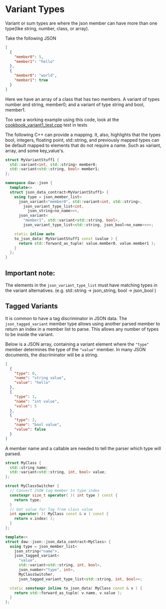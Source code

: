 # Variant Types 

Variant or sum types are where the json member can have more than one type(like string, number, class, or array).

Take the following JSON
```json
[
  {
    "member0": 5,
    "member1": "hello"
  },
  {
    "member0": "world",
    "member1": true
  }
]
```

Here we have an array of a class that has two members.  A variant of types number and string, member0; and a variant of type string and bool, member1.

Too see a working example using this code, look at the [cookbook_variant1_test.cpp](../tests/cookbook_variant1_test.cpp) test in tests

The following C++ can provide a mapping.  It, also, highlights that the types bool, integers, floating point, std::string, and previously mapped types can be default mapped to elements that do not require a name.  Such as variant, array, and some key_value's.

```c++
struct MyVariantStuff1 {
  std::variant<int, std::string> member0;
  std::variant<std::string, bool> member1;
};

namespace daw::json {
  template<>
  struct json_data_contract<MyVariantStuff1> {
    using type = json_member_list<
      json_variant<"member0", std::variant<int, std::string>,
        json_variant_type_list<int,
          json_string<no_name>>>,
      json_variant<
        "member1", std::variant<std::string, bool>,
        json_variant_type_list<std::string, json_bool<no_name>>>>;

    static inline auto
    to_json_data( MyVariantStuff1 const &value ) {
      return std::forward_as_tuple( value.member0, value.member1 );
    }
  };
} 
```

## Important note:
The elements in the `json_variant_type_list` must have matching types in the variant alternatives. (e.g. std::string -> json_string, bool -> json_bool )

## Tagged Variants
It is common to have a tag discriminator in JSON data.  The `json_tagged_variant` member type allows using another parsed member to return an index in a member list to parse.  This allows any number of types to be inside the variant.

Below is a JSON array, containing a variant element where the `"type"` member determines the type of the `"value"` member.  In many JSON documents, the discriminator will be a string.
```json
[
  {
    "type": 0,
    "name": "string value",
    "value": "hello"
  },
  {
    "type": 1,
    "name": "int value",
    "value": 5
  },
  {
    "type": 2,
    "name": "bool value",
    "value": false
  }
]
```

A member name and a callable are needed to tell the parser which type will parsed.

```c++
struct MyClass {
  std::string name;
  std::variant<std::string, int, bool> value;  
};

struct MyClassSwitcher {
  // Convert JSON tag member to type index
  constexpr size_t operator( )( int type ) const {
    return type;
  }     
  // Get value for Tag from class value
  int operator( )( MyClass const & v ) const {
    return v.index( );
  }
};

template<>
struct daw::json::json_data_contract<MyClass> {
  using type = json_member_list<
    json_string<"name">,  
    json_tagged_variant<
      "value", 
      std::variant<std::string, int, bool>, 
      json_number<"type", int>, 
      MyClassSwitcher,
      json_tagged_variant_type_list<std::string, int, bool>>;

  static constexpr inline to_json_data( MyClass const & v ) {
    return std::forward_as_tuple( v.name, v.value );
  }
};
    
```
